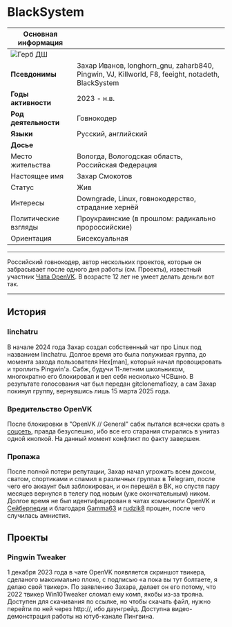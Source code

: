 # BlackSystem

| Основная информация ||
|---|---|
| ![Герб ДШ](/d_anarchy_wiki/app/image/photo_2025-09-22_19-09-20.jpg) ||
| **Псевдонимы** | Захар Иванов, longhorn_gnu, zaharb840, Pingwin, VJ, Killworld, F8, feeight, notadeth, BlackSystem |
| **Годы активности** | 2023 - н.в. |
| **Род деятельности** | Говнокодер |
| **Языки** | Русский, английский |
| **Досье** ||
| Место жительства | Вологда, Вологодская область, Российская Федерация |
| Настоящее имя | Захар Смокотов |
| Статус | Жив |
| Интересы | Downgrade, Linux, говнокодерство, страдание хернёй |
| Политические взгляды | Проукраинские (в прошлом: радикально пророссийские) |
| Ориентация | Бисексуальная |

---

Российский говнокодер, автор нескольких проектов, которые он забрасывает после одного дня работы (см. Проекты), известный участник [Чата OpenVK](https://saberpedia.no/OpenVK_//_General). В возрасте 12 лет не умеет делать деньги вот так.

---

## История

### linchatru
В начале 2024 года Захар создал собственный чат про Linux под названием linchatru. Долгое время это была полуживая группа, до момента захода пользователя Hex[man], который начал провоцировать и троллить Pingwin'а. Сабж, будучи 11-летним школьником, многократно его блокировал и вел себя несколько ЧСВшно. В результате голосования чат был передан gitclonemafiozy, а сам Захар покинул группу, вернувшись лишь 15 марта 2025 года.

### Вредительство OpenVK
После блокировки в "OpenVK // General" сабж пытался всячески срать в [соцсеть](https://saberpedia.no/OpenVK), правда безуспешно, ибо все его старания стирались в унитаз одной кнопкой. На данный момент конфликт по факту завершен.

### Пропажа
После полной потери репутации, Захар начал угрожать всем доксом, сватом, спортиками и спамил в различных группах в Telegram, после чего его аккаунт был заблокирован, и он перешёл в ВК, но спустя пару месяцев вернулся в телегу под новым (уже окончательным) ником. Долгое время не был идентифицирован в чатах комьюнити OpenVK и [Сейберпедии](https://saberpedia.no/%D0%A1%D0%B5%D0%B9%D0%B1%D0%B5%D1%80%D0%BF%D0%B5%D0%B4%D0%B8%D1%8F) и благодаря [Gamma63](https://saberpedia.no/Gamma63) и [rudzik8](https://saberpedia.no/%D0%9C%D0%B8%D0%BA%D0%B8%D1%82%D0%B0_(rudzik8)_%D0%92%D0%B8%D1%88%D0%BD%D0%B5%D0%B2%D1%81%D0%BA%D0%B8%D0%B9) прощен, после чего случилась амнистия.

## Проекты

### Pingwin Tweaker
1 декабря 2023 года в чате OpenVK появляется скриншот твикера, сделаного максимально плохо, с подписью «а пока вы тут болтаете, я делаю свой твикер». По заявлению Захара, делает он его потому, что 2022 твикер Win10Tweaker сломал ему комп, якобы из-за трояна. Доступен для скачивания по ссылке, но чтобы скачать файл, нужно перейти по ней через http://, ибо даунгрейд. Доступна видео-демонстрация работы на ютуб-канале Пингвина.